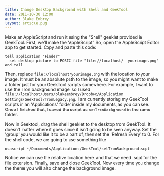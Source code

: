 ```yaml
---
title: Change Desktop Background with Shell and GeekTool
date: 2011-10-30 12:00
author: Blake Embrey
layout: article.pug
---
```


Make an AppleScript and run it using the "Shell" geeklet provided in GeekTool. First, we’ll make the 'AppleScript'. So, open the AppleScript Editor app to get started. Copy and paste this code:

```
tell application "Finder"
  set desktop picture to POSIX file "file://localhost/  yourimage.png"
end tell
```

Then, replace `file://localhost/yourimage.png` with the location to your image. It must be an absolute path to the image, so you might want to make a folder just for your GeekTool scripts somewhere. For example, I want to use the Tron background image, so I used `file://localhost/Users/blakeembrey/Dropbox/Application Settings/GeekTool/TronLegacy.png`. I am currently storing my GeekTool scripts in an 'Applications' folder inside my documents, as you can see. Once I finished that, I saved the script as `setTronBackground` in the same folder.

Now in Geektool, drag the shell geeklet to the desktop from GeekTool. It doesn’t matter where it goes since it isn’t going to be seen anyway. Set the 'group' you would like it to be a part of, then set the 'Refresh Every' to 0. For the shell code, we are going to use something like

```
osascript ~/Documents/Applications/GeekTool/setTronBackground.scpt
```

Notice we can use the relative location here, and that we need .scpt for the file extension. Finally, save and close GeekTool. Now every time you change the theme you will also change the background image.